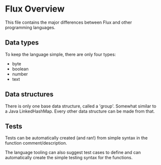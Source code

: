 # Flux Overview #
This file contains the major differences between Flux and other programming languages.


## Data types ##
To keep the language simple, there are only four types:

- byte
- boolean
- number
- text



## Data structures ##
There is only one base data structure, called a 'group'. Somewhat similar to a Java LinkedHashMap. Every other data structure can be made from that.



## Tests ##
Tests can be automatically created (and ran!) from simple syntax in the function comment/description.

The language tooling can also suggest test cases to define and can automatically create the simple testing syntax for the functions.
